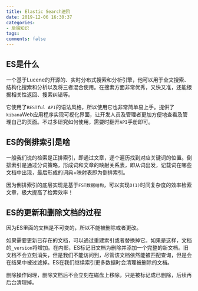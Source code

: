 ```yaml
---
title: Elastic Search进阶
date: 2019-12-06 16:30:37
categories:
- 后端知识
tags:
comments: false
---
```


## ES是什么

一个基于Lucene的开源的、实时分布式搜索和分析引擎，他可以用于全文搜索、结构化搜索和分析以及将三者混合使用。在搜索方面非常优秀，又快又准，还能根据相关性返回、搜索纠错等。

它使用了`RESTful API`的语法风格，所以使用它也非常简单易上手。提供了`kibana`Web应用程序实现可视化界面，让开发人员及管理者更加方便地查看及管理自己的页面。不过多研究如何使用，需要时翻开`API`手册即可。



## ES的倒排索引是啥 

一般我们说的检索是正排索引，即通过文章，逐个遍历找到对应关键词的位置。倒排索引是通过分词策略，形成词和文章的映射关系表，即从词出发，记载词在哪些文档中出现，最后形成的词典+映射表即为倒排索引。

因为倒排索引的底层实现是基于`FST数据结构`，可以实现`O(1)`时间复杂度的效率检索文章，极大提高了检索效率！



## ES的更新和删除文档的过程

因为ES里面的文档是不可变的，所以不能被删除或者更改。

如果需要更新已存在的文档，可以通过重建索引或者替换掉它。如果是这样，文档的`_version`将增加。在内部，ES标记旧文档为删除并添加一个完整的新文档。旧文档不会立刻消失，但是我们不能访问到，尽管该文档依然能被匹配查询，但是会在结果中被过滤掉。ES在我们继续索引更多数据时会清理被删除的文档。

删除操作同理，删除文档后不会立刻在磁盘上移除，只是被标记成已删除，后续再后台清理掉。

